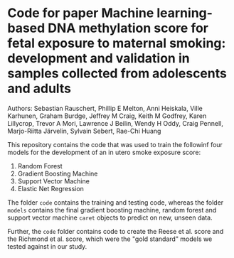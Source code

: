 # Code for paper **Machine learning-based DNA methylation score for fetal exposure to maternal smoking: development and validation in samples collected from adolescents and adults**
Authors: Sebastian Rauschert, Phillip E Melton, Anni Heiskala, Ville Karhunen, Graham Burdge, Jeffrey M Craig, Keith M Godfrey, Karen Lillycrop, Trevor A Mori, Lawrence J Beilin, Wendy H Oddy, Craig Pennell, Marjo-Riitta Järvelin, Sylvain Sebert, Rae-Chi Huang

This repository contains the code that was used to train the followinf four models for the development of an in utero smoke exposure score:

1. Random Forest
2. Gradient Boosting Machine
3. Support Vector Machine
4. Elastic Net Regression

The folder `code` contains the training and testing code, whereas the folder `models` contains the final gradient boosting machine, random forest and support vector machine `caret` objects to predict on
new, unseen data.

Further, the `code` folder contains code to create the Reese et al. score and the Richmond et al. score, which were the "gold standard" models we tested against in our
study.